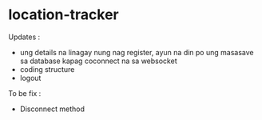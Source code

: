 # location-tracker

Updates :

- ung details na linagay nung nag register, ayun na din po ung masasave sa database kapag coconnect na sa websocket
- coding structure
- logout

To be fix :

- Disconnect method
